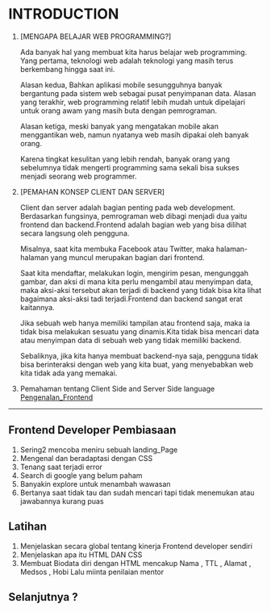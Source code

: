 # INTRODUCTION
1. [MENGAPA BELAJAR WEB PROGRAMMING?]
    
    Ada banyak hal yang membuat kita harus belajar web programming. Yang pertama, teknologi web adalah teknologi yang masih terus berkembang hingga saat ini.

    Alasan kedua, Bahkan aplikasi mobile sesungguhnya banyak bergantung pada sistem web sebagai pusat penyimpanan data. Alasan yang terakhir, web programming relatif lebih mudah untuk dipelajari untuk orang awam yang masih buta dengan pemrograman.

    Alasan ketiga, meski banyak yang mengatakan mobile akan menggantikan web, namun nyatanya web masih dipakai oleh banyak orang. 
    
    Karena tingkat kesulitan yang lebih rendah, banyak orang yang sebelumnya tidak mengerti programming sama sekali bisa sukses menjadi seorang web programmer.

2.  [PEMAHAN KONSEP CLIENT DAN SERVER]

    Client dan server adalah bagian penting pada web development. Berdasarkan fungsinya, pemrograman web dibagi menjadi dua yaitu frontend dan backend.Frontend adalah bagian web yang bisa dilihat secara langsung oleh pengguna. 

    Misalnya, saat kita membuka Facebook atau Twitter, maka halaman-halaman yang muncul merupakan bagian dari frontend.

    Saat kita mendaftar, melakukan login, mengirim pesan, mengunggah gambar, dan aksi di mana kita perlu mengambil atau menyimpan data, maka aksi-aksi tersebut akan terjadi di backend yang tidak bisa kita lihat bagaimana aksi-aksi tadi terjadi.Frontend dan backend sangat erat kaitannya.

    Jika sebuah web hanya memiliki tampilan atau frontend saja, maka ia tidak bisa melakukan sesuatu yang dinamis.Kita tidak bisa mencari data atau menyimpan data di sebuah web yang tidak memiliki backend. 
    
    Sebaliknya, jika kita hanya membuat backend-nya saja, pengguna tidak bisa berinteraksi dengan web yang kita buat, yang menyebabkan web kita tidak ada yang memakai.

3. Pemahaman tentang Client Side and Server Side language
 [Pengenalan_Frontend](https://youtu.be/SuVMobAoToc)

____________________________________________________________________________________________________

## Frontend Developer Pembiasaan
1. Sering2 mencoba meniru sebuah landing_Page 
2. Mengenal dan beradaptasi dengan CSS
3. Tenang saat terjadi error
4. Search di google yang belum paham
5. Banyakin explore untuk menambah wawasan
6. Bertanya saat tidak tau dan sudah mencari tapi tidak menemukan atau jawabannya kurang puas

## Latihan
1. Menjelaskan secara global tentang kinerja Frontend developer sendiri
2. Menjelaskan apa itu HTML DAN CSS
3. Membuat Biodata diri dengan HTML mencakup Nama , TTL , Alamat , Medsos , Hobi Lalu miinta penilaian mentor 

## Selanjutnya ?
